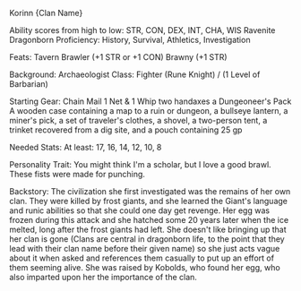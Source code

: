 Korinn {Clan Name} 

Ability scores from high to low: STR, CON, DEX, INT, CHA, WIS
Ravenite Dragonborn
Proficiency: History, Survival, Athletics, Investigation


Feats:
Tavern Brawler (+1 STR or +1 CON)
Brawny (+1 STR)

Background: Archaeologist
Class: Fighter (Rune Knight) / (1 Level of Barbarian)

Starting Gear:
Chain Mail
1 Net & 1 Whip
two handaxes
a Dungeoneer's Pack
A wooden case containing a map to a ruin or dungeon, a bullseye lantern, a miner's pick, a set of traveler's clothes, a shovel, a two-person tent, a trinket recovered from a dig site, and a pouch containing 25 gp

Needed Stats:
At least: 17, 16, 14, 12, 10, 8

Personality Trait: You might think I'm a scholar, but I love a good brawl. These fists were made for punching.

Backstory: The civilization she first investigated was the remains of her own clan. They were killed by frost giants, and she learned the Giant's language and runic abilities so that she could one day get revenge. Her egg was frozen during this attack and she hatched some 20 years later when the ice melted, long after the frost giants had left. She doesn't like bringing up that her clan is gone (Clans are central in dragonborn life, to the point that they lead with their clan name before their given name) so she just acts vague about it when asked and references them casually to put up an effort of them seeming alive. She was raised by Kobolds, who found her egg, who also imparted upon her the importance of the clan. 
